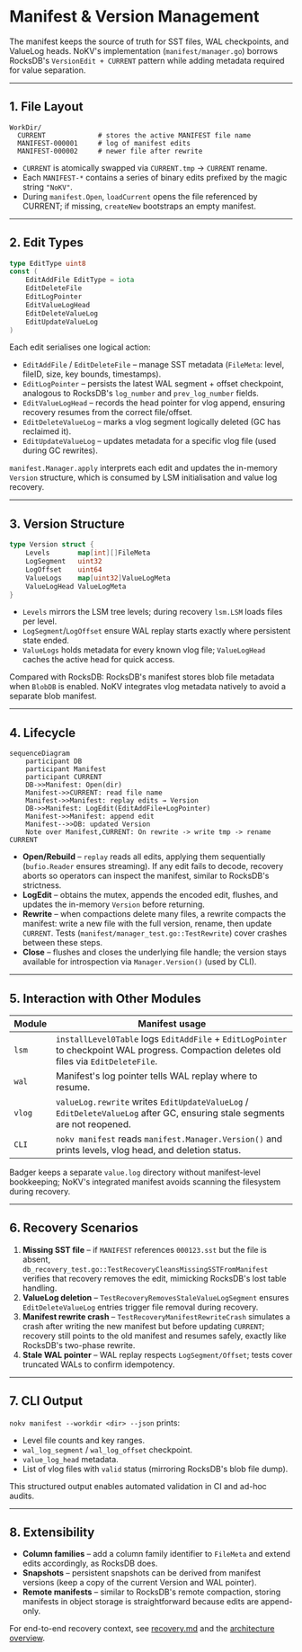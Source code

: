 # Manifest & Version Management

The manifest keeps the source of truth for SST files, WAL checkpoints, and ValueLog heads. NoKV's implementation (`manifest/manager.go`) borrows RocksDB's `VersionEdit + CURRENT` pattern while adding metadata required for value separation.

---

## 1. File Layout

```text
WorkDir/
  CURRENT             # stores the active MANIFEST file name
  MANIFEST-000001     # log of manifest edits
  MANIFEST-000002     # newer file after rewrite
```

- `CURRENT` is atomically swapped via `CURRENT.tmp` → `CURRENT` rename.
- Each `MANIFEST-*` contains a series of binary edits prefixed by the magic string `"NoKV"`.
- During `manifest.Open`, `loadCurrent` opens the file referenced by CURRENT; if missing, `createNew` bootstraps an empty manifest.

---

## 2. Edit Types

```go
type EditType uint8
const (
    EditAddFile EditType = iota
    EditDeleteFile
    EditLogPointer
    EditValueLogHead
    EditDeleteValueLog
    EditUpdateValueLog
)
```

Each edit serialises one logical action:
- `EditAddFile` / `EditDeleteFile` – manage SST metadata (`FileMeta`: level, fileID, size, key bounds, timestamps).
- `EditLogPointer` – persists the latest WAL segment + offset checkpoint, analogous to RocksDB's `log_number` and `prev_log_number` fields.
- `EditValueLogHead` – records the head pointer for vlog append, ensuring recovery resumes from the correct file/offset.
- `EditDeleteValueLog` – marks a vlog segment logically deleted (GC has reclaimed it).
- `EditUpdateValueLog` – updates metadata for a specific vlog file (used during GC rewrites).

`manifest.Manager.apply` interprets each edit and updates the in-memory `Version` structure, which is consumed by LSM initialisation and value log recovery.

---

## 3. Version Structure

```go
type Version struct {
    Levels       map[int][]FileMeta
    LogSegment   uint32
    LogOffset    uint64
    ValueLogs    map[uint32]ValueLogMeta
    ValueLogHead ValueLogMeta
}
```

- `Levels` mirrors the LSM tree levels; during recovery `lsm.LSM` loads files per level.
- `LogSegment`/`LogOffset` ensure WAL replay starts exactly where persistent state ended.
- `ValueLogs` holds metadata for every known vlog file; `ValueLogHead` caches the active head for quick access.

Compared with RocksDB: RocksDB's manifest stores blob file metadata when `BlobDB` is enabled. NoKV integrates vlog metadata natively to avoid a separate blob manifest.

---

## 4. Lifecycle

```mermaid
sequenceDiagram
    participant DB
    participant Manifest
    participant CURRENT
    DB->>Manifest: Open(dir)
    Manifest->>CURRENT: read file name
    Manifest->>Manifest: replay edits → Version
    DB->>Manifest: LogEdit(EditAddFile+LogPointer)
    Manifest->>Manifest: append edit
    Manifest-->>DB: updated Version
    Note over Manifest,CURRENT: On rewrite -> write tmp -> rename CURRENT
```

- **Open/Rebuild** – `replay` reads all edits, applying them sequentially (`bufio.Reader` ensures streaming). If any edit fails to decode, recovery aborts so operators can inspect the manifest, similar to RocksDB's strictness.
- **LogEdit** – obtains the mutex, appends the encoded edit, flushes, and updates the in-memory `Version` before returning.
- **Rewrite** – when compactions delete many files, a rewrite compacts the manifest: write a new file with the full version, rename, then update `CURRENT`. Tests (`manifest/manager_test.go::TestRewrite`) cover crashes between these steps.
- **Close** – flushes and closes the underlying file handle; the version stays available for introspection via `Manager.Version()` (used by CLI).

---

## 5. Interaction with Other Modules

| Module | Manifest usage |
| --- | --- |
| `lsm` | `installLevel0Table` logs `EditAddFile` + `EditLogPointer` to checkpoint WAL progress. Compaction deletes old files via `EditDeleteFile`. |
| `wal` | Manifest's log pointer tells WAL replay where to resume. |
| `vlog` | `valueLog.rewrite` writes `EditUpdateValueLog` / `EditDeleteValueLog` after GC, ensuring stale segments are not reopened. |
| `CLI` | `nokv manifest` reads `manifest.Manager.Version()` and prints levels, vlog head, and deletion status. |

Badger keeps a separate `value.log` directory without manifest-level bookkeeping; NoKV's integrated manifest avoids scanning the filesystem during recovery.

---

## 6. Recovery Scenarios

1. **Missing SST file** – if `MANIFEST` references `000123.sst` but the file is absent, `db_recovery_test.go::TestRecoveryCleansMissingSSTFromManifest` verifies that recovery removes the edit, mimicking RocksDB's lost table handling.
2. **ValueLog deletion** – `TestRecoveryRemovesStaleValueLogSegment` ensures `EditDeleteValueLog` entries trigger file removal during recovery.
3. **Manifest rewrite crash** – `TestRecoveryManifestRewriteCrash` simulates a crash after writing the new manifest but before updating `CURRENT`; recovery still points to the old manifest and resumes safely, exactly like RocksDB's two-phase rewrite.
4. **Stale WAL pointer** – WAL replay respects `LogSegment/Offset`; tests cover truncated WALs to confirm idempotency.

---

## 7. CLI Output

`nokv manifest --workdir <dir> --json` prints:
- Level file counts and key ranges.
- `wal_log_segment` / `wal_log_offset` checkpoint.
- `value_log_head` metadata.
- List of vlog files with `valid` status (mirroring RocksDB's blob file dump).

This structured output enables automated validation in CI and ad-hoc audits.

---

## 8. Extensibility

- **Column families** – add a column family identifier to `FileMeta` and extend edits accordingly, as RocksDB does.
- **Snapshots** – persistent snapshots can be derived from manifest versions (keep a copy of the current Version and WAL pointer).
- **Remote manifests** – similar to RocksDB's remote compaction, storing manifests in object storage is straightforward because edits are append-only.

For end-to-end recovery context, see [recovery.md](recovery.md) and the [architecture overview](architecture.md).
